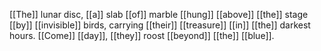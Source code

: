 [[The]] lunar disc, [[a]] slab [[of]] marble [[hung]] [[above]] [[the]] stage [[by]] [[invisible]] birds, carrying [[their]] [[treasure]] [[in]] [[the]] darkest hours. [[Come]] [[day]], [[they]] roost [[beyond]] [[the]] [[blue]].